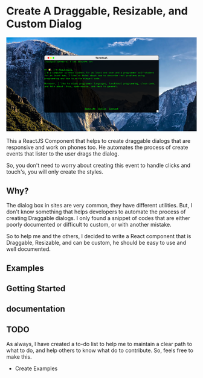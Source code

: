 
# Create A Draggable, Resizable, and Custom Dialog

![Terminal in browser](/public/socialImage.png)

This a ReactJS Component that helps to create draggable dialogs that are responsive and work on phones too. He automates the process of create events that lister to the user drags the dialog. 

So, you don't need to worry about creating this event to handle clicks and touch's, you will only create the styles. 

## Why?

The dialog box in sites are very common, they have different utilities. But, I don't know something that helps developers to automate the process of creating Draggable dialogs. I only found a snippet of codes that are either poorly documented or difficult to custom, or with another mistake. 

So to help me and the others, I decided to write a React component that is Draggable, Resizable, and can be custom, he should be easy to use and well documented.

## Examples

## Getting Started

## documentation

## TODO 

As always, I have created a to-do list to help me to maintain a clear path to what to do, and help others to know what do to contribute. So, feels free to make this.

 - Create Examples


